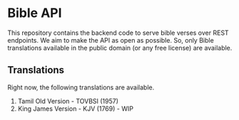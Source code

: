 # Bible API

This repository contains the backend code to serve bible verses over REST endpoints.
We aim to make the API as open as possible.
So, only Bible translations available in the public domain (or any free license)
are available.

## Translations

Right now, the following translations are available. 
1. Tamil Old Version - TOVBSI (1957)
2. King James Version - KJV (1769) - WIP

